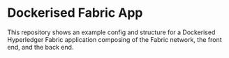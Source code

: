 # Dockerised Fabric App

This repository shows an example config and structure for a Dockerised Hyperledger Fabric application composing of the Fabric network, the front end, and the back end.